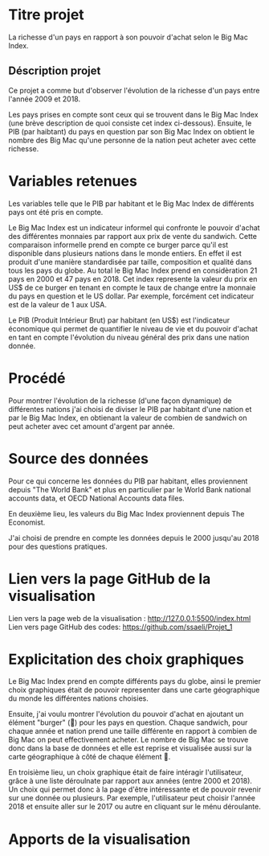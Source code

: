 # Titre projet

La richesse d'un pays en rapport à son pouvoir d'achat selon le Big Mac Index.

## Déscription projet

Ce projet a comme but d'observer l'évolution de la richesse d'un pays entre l'année 2009 et 2018.

Les pays prises en compte sont ceux qui se trouvent dans le Big Mac Index (une brève description de quoi consiste cet index ci-dessous). Ensuite, le PIB (par haibtant) du pays en question par son Big Mac Index on obtient le nombre des Big Mac qu'une personne de la nation peut acheter avec cette richesse.

# Variables retenues
Les variables telle que le PIB par habitant et le Big Mac Index de différents pays ont été pris en compte.

Le Big Mac Index est un indicateur informel qui confronte le pouvoir d'achat des différentes monnaies par rapport aux prix de vente du sandwich. 
Cette comparaison informelle prend en compte ce burger parce qu'il est disponible dans plusieurs nations dans le monde entiers. En effet il est produit d'une manière standardisée par taille, composition et qualité dans tous les pays du globe. Au total le Big Mac Index prend en considèration 21 pays en 2000 et 47 pays en 2018.
Cet index represente la valeur du prix en US$ de ce burger en tenant en compte le taux de change entre la monnaie du pays en question et le US dollar. Par exemple, forcément cet indicateur est de la valeur de 1 aux USA.

Le PIB (Produit Intérieur Brut) par habitant (en US$) est l'indicateur économique qui permet de quantifier le niveau de vie et du pouvoir d'achat en tant en compte l'évolution du niveau général des prix dans une nation donnée.

# Procédé 

Pour montrer l'évolution de la richesse (d'une façon dynamique) de différentes nations j'ai choisi de diviser le PIB par habitant d'une nation et par le Big Mac Index, en obtienant la valeur de combien de sandwich on peut acheter avec cet amount d'argent par année.

# Source des données

Pour ce qui concerne les données du PIB par habitant, elles proviennent depuis "The World Bank" et plus en particulier par le World Bank national accounts data, et OECD National Accounts data files.

En deuxième lieu, les valeurs du Big Mac Index proviennent depuis The Economist.

J'ai choisi de prendre en compte les données depuis le 2000 jusqu'au 2018 pour des questions pratiques.

# Lien vers la page GitHub de la visualisation

Lien vers la page web de la visualisation : http://127.0.0.1:5500/index.html
Lien vers page GitHub des codes: https://github.com/ssaeli/Projet_1

# Explicitation des choix graphiques

Le Big Mac Index prend en compte différents pays du globe, ainsi le premier choix graphiques était de pouvoir representer dans une carte géographique du monde les différentes nations choisies.

Ensuite, j'ai voulu montrer l'évolution du pouvoir d'achat en ajoutant un élément "burger" (🍔) pour les pays en question. Chaque sandwich, pour chaque année et nation prend une taille différente en rapport à combien de Big Mac on peut effectivement acheter. Le nombre de Big Mac se trouve donc dans la base de données et elle est reprise et visualisée aussi sur la carte géographique à côté de chaque élément 🍔.

En troisième lieu, un choix graphique était de faire intéragir l'utilisateur, grâce à une liste déroulnate par rapport aux années (entre 2000 et 2018). Un choix qui permet donc à la page d'être intéressante et de pouvoir revenir sur une donnée ou plusieurs. Par exemple, l'utilisateur peut choisir l'année 2018 et ensuite aller sur le 2017 ou autre en cliquant sur le ménu déroulante.

# Apports de la visualisation
